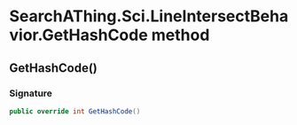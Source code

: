# SearchAThing.Sci.LineIntersectBehavior.GetHashCode method
## GetHashCode()
### Signature
```csharp
public override int GetHashCode()
```
